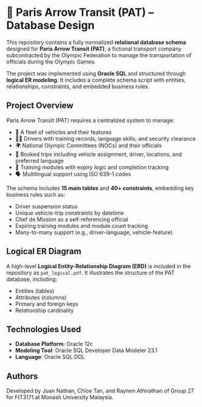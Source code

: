# 🚐 Paris Arrow Transit (PAT) – Database Design

This repository contains a fully normalized **relational database schema** designed for **Paris Arrow Transit (PAT)**, a fictional transport company subcontracted by the Olympic Federation to manage the transportation of officials during the Olympic Games.

The project was implemented using **Oracle SQL** and structured through **logical ER modeling**. It includes a complete schema script with entities, relationships, constraints, and embedded business rules.

## Project Overview

Paris Arrow Transit (PAT) requires a centralized system to manage:
- 🚐 A fleet of vehicles and their features
- 👨‍✈️ Drivers with training records, language skills, and security clearance
- 🌍 National Olympic Committees (NOCs) and their officials
- 📅 Booked trips including vehicle assignment, driver, locations, and preferred language
- 🧠 Training modules with expiry logic and completion tracking
- 🗣️ Multilingual support using ISO 639-1 codes

The schema includes **15 main tables** and **40+ constraints**, embedding key business rules such as:
- Driver suspension status
- Unique vehicle-trip constraints by datetime
- Chef de Mission as a self-referencing official
- Expiring training modules and module count tracking
- Many-to-many support (e.g., driver-language, vehicle-feature)

## Logical ER Diagram

A high-level **Logical Entity-Relationship Diagram (ERD)** is included in the repository as `pat_logical.pdf`. It illustrates the structure of the PAT database, including:

- Entities (tables)
- Attributes (columns)
- Primary and foreign keys
- Relationship cardinality

## Technologies Used

- **Database Platform**: Oracle 12c
- **Modeling Tool**: Oracle SQL Developer Data Modeler 23.1
- **Language**: Oracle SQL DDL

## Authors

Developed by Juan Nathan, Chloe Tan, and Raynen Athirathan of Group 27 for FIT3171 at Monash University Malaysia.

